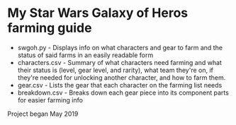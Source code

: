 # My Star Wars Galaxy of Heros farming guide

* swgoh.py - Displays info on what characters and gear to farm and the status of said farms in an easily readable form
* characters.csv - Summary of what characters need farming and what their status is (level, gear level, and rarity), what team they're on, if they're needed for unlocking another character, and how to farm them.
* gear.csv - Lists the gear that each character on the farming list needs
* breakdown.csv - Breaks down each gear piece into its component parts for easier farming info

Project began May 2019
